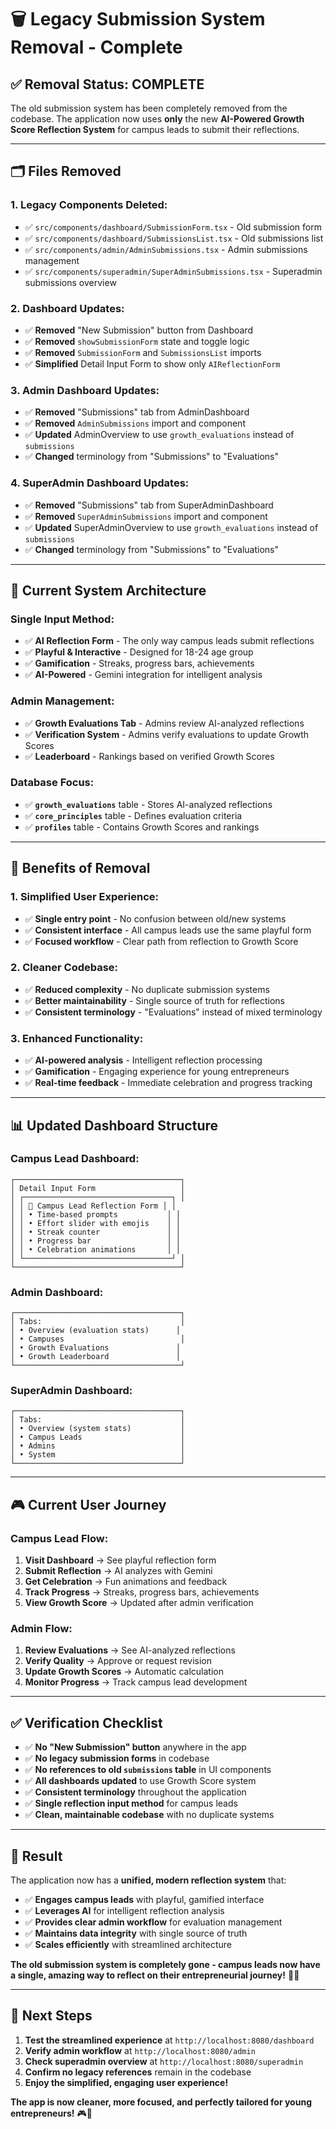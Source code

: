 # 🗑️ Legacy Submission System Removal - Complete

## ✅ **Removal Status: COMPLETE**

The old submission system has been completely removed from the codebase. The application now uses **only** the new **AI-Powered Growth Score Reflection System** for campus leads to submit their reflections.

---

## 🗂️ **Files Removed**

### **1. Legacy Components Deleted:**
- ✅ `src/components/dashboard/SubmissionForm.tsx` - Old submission form
- ✅ `src/components/dashboard/SubmissionsList.tsx` - Old submissions list
- ✅ `src/components/admin/AdminSubmissions.tsx` - Admin submissions management
- ✅ `src/components/superadmin/SuperAdminSubmissions.tsx` - Superadmin submissions overview

### **2. Dashboard Updates:**
- ✅ **Removed** "New Submission" button from Dashboard
- ✅ **Removed** `showSubmissionForm` state and toggle logic
- ✅ **Removed** `SubmissionForm` and `SubmissionsList` imports
- ✅ **Simplified** Detail Input Form to show only `AIReflectionForm`

### **3. Admin Dashboard Updates:**
- ✅ **Removed** "Submissions" tab from AdminDashboard
- ✅ **Removed** `AdminSubmissions` import and component
- ✅ **Updated** AdminOverview to use `growth_evaluations` instead of `submissions`
- ✅ **Changed** terminology from "Submissions" to "Evaluations"

### **4. SuperAdmin Dashboard Updates:**
- ✅ **Removed** "Submissions" tab from SuperAdminDashboard
- ✅ **Removed** `SuperAdminSubmissions` import and component
- ✅ **Updated** SuperAdminOverview to use `growth_evaluations` instead of `submissions`
- ✅ **Changed** terminology from "Submissions" to "Evaluations"

---

## 🎯 **Current System Architecture**

### **Single Input Method:**
- ✅ **AI Reflection Form** - The only way campus leads submit reflections
- ✅ **Playful & Interactive** - Designed for 18-24 age group
- ✅ **Gamification** - Streaks, progress bars, achievements
- ✅ **AI-Powered** - Gemini integration for intelligent analysis

### **Admin Management:**
- ✅ **Growth Evaluations Tab** - Admins review AI-analyzed reflections
- ✅ **Verification System** - Admins verify evaluations to update Growth Scores
- ✅ **Leaderboard** - Rankings based on verified Growth Scores

### **Database Focus:**
- ✅ **`growth_evaluations`** table - Stores AI-analyzed reflections
- ✅ **`core_principles`** table - Defines evaluation criteria
- ✅ **`profiles`** table - Contains Growth Scores and rankings

---

## 🚀 **Benefits of Removal**

### **1. Simplified User Experience:**
- ✅ **Single entry point** - No confusion between old/new systems
- ✅ **Consistent interface** - All campus leads use the same playful form
- ✅ **Focused workflow** - Clear path from reflection to Growth Score

### **2. Cleaner Codebase:**
- ✅ **Reduced complexity** - No duplicate submission systems
- ✅ **Better maintainability** - Single source of truth for reflections
- ✅ **Consistent terminology** - "Evaluations" instead of mixed terminology

### **3. Enhanced Functionality:**
- ✅ **AI-powered analysis** - Intelligent reflection processing
- ✅ **Gamification** - Engaging experience for young entrepreneurs
- ✅ **Real-time feedback** - Immediate celebration and progress tracking

---

## 📊 **Updated Dashboard Structure**

### **Campus Lead Dashboard:**
```
┌─────────────────────────────────────┐
│ Detail Input Form                   │
│ ┌─────────────────────────────────┐ │
│ │ 🚀 Campus Lead Reflection Form │ │
│ │ • Time-based prompts           │ │
│ │ • Effort slider with emojis    │ │
│ │ • Streak counter               │ │
│ │ • Progress bar                 │ │
│ │ • Celebration animations       │ │
│ └─────────────────────────────────┘ │
└─────────────────────────────────────┘
```

### **Admin Dashboard:**
```
┌─────────────────────────────────────┐
│ Tabs:                               │
│ • Overview (evaluation stats)      │
│ • Campuses                          │
│ • Growth Evaluations               │
│ • Growth Leaderboard               │
└─────────────────────────────────────┘
```

### **SuperAdmin Dashboard:**
```
┌─────────────────────────────────────┐
│ Tabs:                               │
│ • Overview (system stats)           │
│ • Campus Leads                      │
│ • Admins                            │
│ • System                            │
└─────────────────────────────────────┘
```

---

## 🎮 **Current User Journey**

### **Campus Lead Flow:**
1. **Visit Dashboard** → See playful reflection form
2. **Submit Reflection** → AI analyzes with Gemini
3. **Get Celebration** → Fun animations and feedback
4. **Track Progress** → Streaks, progress bars, achievements
5. **View Growth Score** → Updated after admin verification

### **Admin Flow:**
1. **Review Evaluations** → See AI-analyzed reflections
2. **Verify Quality** → Approve or request revision
3. **Update Growth Scores** → Automatic calculation
4. **Monitor Progress** → Track campus lead development

---

## ✅ **Verification Checklist**

- ✅ **No "New Submission" button** anywhere in the app
- ✅ **No legacy submission forms** in codebase
- ✅ **No references to old `submissions` table** in UI components
- ✅ **All dashboards updated** to use Growth Score system
- ✅ **Consistent terminology** throughout the application
- ✅ **Single reflection input method** for campus leads
- ✅ **Clean, maintainable codebase** with no duplicate systems

---

## 🎉 **Result**

The application now has a **unified, modern reflection system** that:

- ✅ **Engages campus leads** with playful, gamified interface
- ✅ **Leverages AI** for intelligent reflection analysis
- ✅ **Provides clear admin workflow** for evaluation management
- ✅ **Maintains data integrity** with single source of truth
- ✅ **Scales efficiently** with streamlined architecture

**The old submission system is completely gone - campus leads now have a single, amazing way to reflect on their entrepreneurial journey!** 🚀✨

---

## 🚀 **Next Steps**

1. **Test the streamlined experience** at `http://localhost:8080/dashboard`
2. **Verify admin workflow** at `http://localhost:8080/admin`
3. **Check superadmin overview** at `http://localhost:8080/superadmin`
4. **Confirm no legacy references** remain in the codebase
5. **Enjoy the simplified, engaging user experience!**

**The app is now cleaner, more focused, and perfectly tailored for young entrepreneurs!** 🎮🚀
